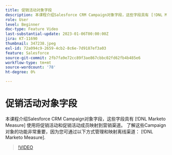 ```yaml
---
title: 促销活动对象字段
description: 本课程介绍Salesforce CRM Campaign对象字段，这些字段具有 [!DNL Marketo Measure] 使用将促销活动和促销活动成员映射到营销渠道。 了解这些Campaign对象的功能非常重要，因为您可通过以下方式管理和映射离线渠道： [!DNL Marketo Measure].
role: User
level: Beginner
doc-type: Feature Video
last-substantial-update: 2023-01-06T00:00:00Z
jira: KT-11690
thumbnail: 347238.jpeg
exl-id: 72a094c9-2659-4cb2-8c6e-7d9187ef3a03
feature: Salesforce
source-git-commit: 2fb7fa9e72cc89f3ae867cbbc02fd62fb4b485e6
workflow-type: tm+mt
source-wordcount: '78'
ht-degree: 0%

---
```


# 促销活动对象字段

本课程介绍Salesforce CRM Campaign对象字段，这些字段具有 [!DNL Marketo Measure] 使用将促销活动和促销活动成员映射到营销渠道。 了解这些Campaign对象的功能非常重要，因为您可通过以下方式管理和映射离线渠道： [!DNL Marketo Measure].

>[!VIDEO](https://video.tv.adobe.com/v/347238/?quality=12&learn=on)
